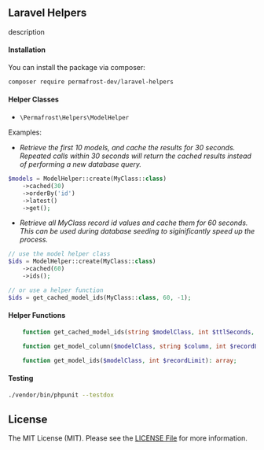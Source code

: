 ## Laravel Helpers

description

#### Installation

You can install the package via composer:

```bash
composer require permafrost-dev/laravel-helpers
```

#### Helper Classes

- `\Permafrost\Helpers\ModelHelper`

Examples:

- _Retrieve the first 10 models, and cache the results for 30 seconds. Repeated calls within 30 seconds will return the cached results instead of performing a new database query._
```php
$models = ModelHelper::create(MyClass::class)
    ->cached(30)
    ->orderBy('id')
    ->latest()
    ->get();
```

- _Retrieve all MyClass record id values and cache them for 60 seconds.  This can be used during database seeding to siginificantly speed up the process._
```php
// use the model helper class
$ids = ModelHelper::create(MyClass::class)
    ->cached(60)
    ->ids();

// or use a helper function
$ids = get_cached_model_ids(MyClass::class, 60, -1);
``` 

#### Helper Functions

```php
    function get_cached_model_ids(string $modelClass, int $ttlSeconds, int $recordLimit): array;

    function get_model_column($modelClass, string $column, int $recordLimit): array;

    function get_model_ids($modelClass, int $recordLimit): array;
```

#### Testing

``` bash
./vendor/bin/phpunit --testdox
```

## License

The MIT License (MIT). Please see the [LICENSE File](LICENSE) for more information.
